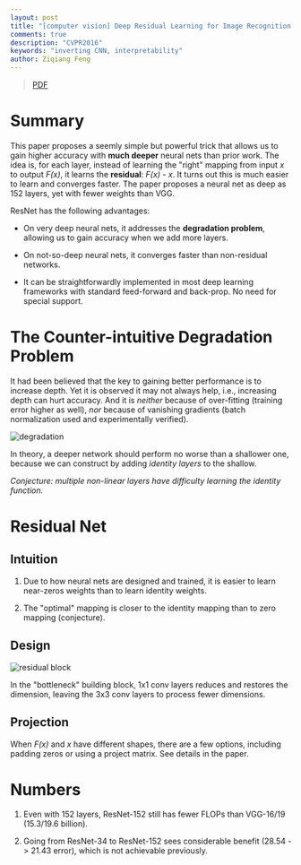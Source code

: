 ```yaml
---
layout: post
title: "[computer vision] Deep Residual Learning for Image Recognition (ResNet)"
comments: true
description: "CVPR2016"
keywords: "inverting CNN, interpretability"
author: Ziqiang Feng
---
```


> [PDF](http://openaccess.thecvf.com/content_cvpr_2016/papers/He_Deep_Residual_Learning_CVPR_2016_paper.pdf)

# Summary

This paper proposes a seemly simple but powerful trick that allows us to gain higher accuracy 
with **much deeper** neural nets than prior work.
The idea is, for each layer, instead of learning the "right" mapping from input *x* to output *F(x)*, 
it learns the **residual**: *F(x) - x*.
It turns out this is much easier to learn and converges faster.
The paper proposes a neural net as deep as 152 layers, yet with fewer weights than VGG.

ResNet has the following advantages:

+ On very deep neural nets, it addresses the **degradation problem**, allowing us to
gain accuracy when we add more layers.

+ On not-so-deep neural nets, it converges faster than non-residual networks.

+ It can be straightforwardly implemented in most deep learning frameworks with
standard feed-forward and back-prop. No need for special support.

# The Counter-intuitive Degradation Problem

It had been believed that the key to gaining better performance is to increase depth.
Yet it is observed it may not always help, i.e., increasing depth can hurt accuracy.
And it is *neither* because of over-fitting (training error higher as well),
*nor* because of vanishing gradients (batch normalization used and experimentally verified).

![degradation](https://cdn-images-1.medium.com/max/1600/1*McwAbGJjA1lV_xBdg1w5XA.png)

In theory, a deeper network should perform no worse than a shallower one,
because we can construct by adding *identity layers* to the shallow.

*Conjecture: multiple non-linear layers have difficulty learning the identity function.*

# Residual Net

## Intuition

1. Due to how neural nets are designed and trained, it is easier to learn near-zeros weights
than to learn identity weights.

2. The "optimal" mapping is closer to the identity mapping than to zero mapping (conjecture).

## Design

![residual block](https://i.stack.imgur.com/kbiIG.png)

In the "bottleneck" building block, 1x1 conv layers reduces and restores the dimension,
leaving the 3x3 conv layers to process fewer dimensions.

## Projection

When *F(x)* and *x* have different shapes, there are a few options, including
padding zeros or using a project matrix. See details in the paper.

# Numbers

1. Even with 152 layers, ResNet-152 still has fewer FLOPs than VGG-16/19 (15.3/19.6 billion).

2. Going from ResNet-34 to ResNet-152 sees considerable benefit (28.54 -> 21.43 error),
which is not achievable previously.